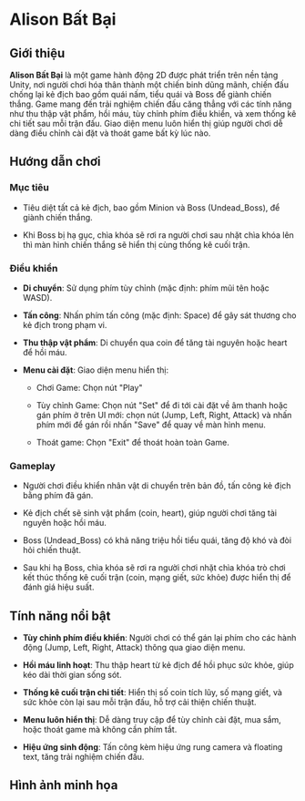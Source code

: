 # Alison Bất Bại

## Giới thiệu

**Alison Bất Bại** là một game hành động 2D được phát triển trên nền tảng Unity, nơi người chơi hóa thân thành một chiến binh dũng mãnh, chiến đấu chống lại kẻ địch bao gồm quái nấm, tiểu quái và Boss để giành chiến thắng. Game mang đến trải nghiệm chiến đấu căng thẳng với các tính năng như thu thập vật phẩm, hồi máu, tùy chỉnh phím điều khiển, và xem thống kê chi tiết sau mỗi trận đấu. Giao diện menu luôn hiển thị giúp người chơi dễ dàng điều chỉnh cài đặt và thoát game bất kỳ lúc nào.

## Hướng dẫn chơi

### **Mục tiêu**

- Tiêu diệt tất cả kẻ địch, bao gồm Minion và Boss (Undead_Boss), để giành chiến thắng.

- Khi Boss bị hạ gục, chìa khóa sẽ rơi ra người chơi sau nhặt chìa khóa lên thì màn hình chiến thắng sẽ hiển thị cùng thống kê cuối trận.



### **Điều khiển**

- **Di chuyển**: Sử dụng phím tùy chỉnh (mặc định: phím mũi tên hoặc WASD).

- **Tấn công**: Nhấn phím tấn công (mặc định: Space) để gây sát thương cho kẻ địch trong phạm vi.

- **Thu thập vật phẩm**: Di chuyển qua coin để tăng tài nguyên hoặc heart để hồi máu.

- **Menu cài đặt**: Giao diện menu hiển thị:

   - Chơi Game: Chọn nút "Play"

  - Tùy chỉnh Game: Chọn nút "Set" để đi tới cài đặt về âm thanh hoặc gán phím ở trên UI mới: chọn nút (Jump, Left, Right, Attack) và nhấn phím mới để gán rồi nhấn "Save" để quay về màn hình menu.

  - Thoát game: Chọn "Exit" để thoát hoàn toàn Game.



### **Gameplay**

- Người chơi điều khiển nhân vật di chuyển trên bản đồ, tấn công kẻ địch bằng phím đã gán.

- Kẻ địch chết sẽ sinh vật phẩm (coin, heart), giúp người chơi tăng tài nguyên hoặc hồi máu.

- Boss (Undead_Boss) có khả năng triệu hồi tiểu quái, tăng độ khó và đòi hỏi chiến thuật.

- Sau khi hạ Boss, chìa khóa sẽ rơi ra người chơi nhặt chìa khóa trò chơi kết thúc thống kê cuối trận (coin, mạng giết, sức khỏe) được hiển thị để đánh giá hiệu suất.



## Tính năng nổi bật

- **Tùy chỉnh phím điều khiển**: Người chơi có thể gán lại phím cho các hành động (Jump, Left, Right, Attack) thông qua giao diện menu.

- **Hồi máu linh hoạt**: Thu thập heart từ kẻ địch để hồi phục sức khỏe, giúp kéo dài thời gian sống sót.

- **Thống kê cuối trận chi tiết**: Hiển thị số coin tích lũy, số mạng giết, và sức khỏe còn lại sau mỗi trận đấu, hỗ trợ cải thiện chiến thuật.

- **Menu luôn hiển thị**: Dễ dàng truy cập để tùy chỉnh cài đặt, mua sắm, hoặc thoát game mà không cần phím tắt.

- **Hiệu ứng sinh động**: Tấn công kèm hiệu ứng rung camera và floating text, tăng trải nghiệm chiến đấu.

## Hình ảnh minh họa





